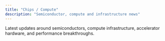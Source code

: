 ```yaml
---
title: "Chips / Compute"
description: "Semiconductor, compute and infrastructure news"
---
```


Latest updates around semiconductors, compute infrastructure, accelerator hardware, and performance breakthroughs.

